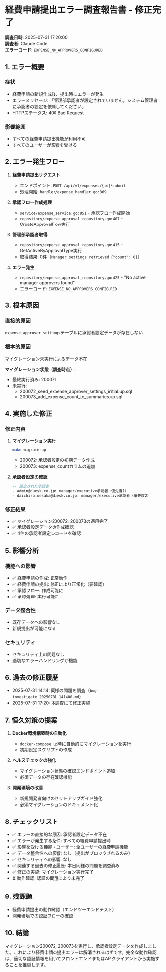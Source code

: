 # 経費申請提出エラー調査報告書 - 修正完了

**調査日時**: 2025-07-31 17:20:00  
**調査者**: Claude Code  
**エラーコード**: `EXPENSE_NO_APPROVERS_CONFIGURED`

## 1. エラー概要

### 症状
- 経費申請の新規作成後、提出時にエラーが発生
- エラーメッセージ: 「管理部承認者が設定されていません。システム管理者に承認者の設定を依頼してください」
- HTTPステータス: 400 Bad Request

### 影響範囲
- すべての経費申請提出機能が利用不可
- すべてのユーザーが影響を受ける

## 2. エラー発生フロー

1. **経費申請提出リクエスト**
   - エンドポイント: `POST /api/v1/expenses/{id}/submit`
   - 処理開始: `handler/expense_handler.go:369`

2. **承認フロー作成処理**
   - `service/expense_service.go:951` - 承認フロー作成開始
   - `repository/expense_approval_repository.go:407` - CreateApprovalFlow実行

3. **管理部承認者取得**
   - `repository/expense_approval_repository.go:415` - GetActiveByApprovalType実行
   - 取得結果: 0件（`Manager settings retrieved {"count": 0}`）

4. **エラー発生**
   - `repository/expense_approval_repository.go:425` - "No active manager approvers found"
   - エラーコード: `EXPENSE_NO_APPROVERS_CONFIGURED`

## 3. 根本原因

### 直接的原因
`expense_approver_settings`テーブルに承認者設定データが存在しない

### 根本的原因
マイグレーション未実行によるデータ不在

**マイグレーション状態（調査時点）**:
- 最終実行済み: 200071
- 未実行: 
  - 200072_seed_expense_approver_settings_initial.up.sql
  - 200073_add_expense_count_to_summaries.up.sql

## 4. 実施した修正

### 修正内容
1. **マイグレーション実行**
   ```bash
   make migrate-up
   ```
   - 200072: 承認者設定の初期データ作成
   - 200073: expense_countカラムの追加

2. **承認者設定の確認**
   ```sql
   -- 設定された承認者
   - admin@duesk.co.jp: manager/executive承認者（優先度1）
   - daichiro.uesaka@duesk.co.jp: manager/executive承認者（優先度2）
   ```

### 修正結果
- ✅ マイグレーション200072, 200073の適用完了
- ✅ 承認者設定データの作成確認
- ✅ 4件の承認者設定レコードを確認

## 5. 影響分析

### 機能への影響
- ✅ 経費申請の作成: 正常動作
- ✅ 経費申請の提出: 修正により正常化（要確認）
- ✅ 承認フロー: 作成可能に
- ✅ 承認処理: 実行可能に

### データ整合性
- 既存データへの影響なし
- 新規提出が可能になる

### セキュリティ
- セキュリティ上の問題なし
- 適切なエラーハンドリングが機能

## 6. 過去の修正履歴

- 2025-07-31 14:14: 同様の問題を調査（`bug-investigate_20250731_141400.md`）
- 2025-07-31 17:20: 本調査にて修正実施

## 7. 恒久対策の提案

1. **Docker環境構築時の自動化**
   - `docker-compose up`時に自動的にマイグレーションを実行
   - 初期設定スクリプトの作成

2. **ヘルスチェックの強化**
   - マイグレーション状態の確認エンドポイント追加
   - 必須データの存在確認機能

3. **開発環境の改善**
   - 新規開発者向けのセットアップガイド強化
   - 必須マイグレーションのドキュメント化

## 8. チェックリスト

- ✅ エラーの直接的な原因: 承認者設定データ不在
- ✅ エラーが発生する条件: すべての経費申請提出時
- ✅ 影響を受ける機能・ユーザー: 全ユーザーの経費申請機能
- ✅ データ整合性への影響: なし（提出がブロックされるのみ）
- ✅ セキュリティへの影響: なし
- ✅ 関連する過去の修正履歴: 本日同様の問題を調査済み
- ✅ 修正の実施: マイグレーション実行完了
- ⏳ 動作確認: 認証の問題により未完了

## 9. 残課題

- 経費申請提出の動作確認（エンドツーエンドテスト）
- 開発環境での認証フローの確認

## 10. 結論

マイグレーション200072, 200073を実行し、承認者設定データを作成しました。これにより経費申請の提出エラーは解消されるはずです。完全な動作確認は、適切な認証情報を用いてフロントエンドまたはAPIクライアントから実施することを推奨します。